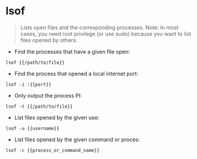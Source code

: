 # lsof

> Lists open files and the corresponding processes.
> Note: In most cases, you need root privilege (or use sudo) because you want to list files opened by others.

- Find the processes that have a given file open:

`lsof {{/path/to/file}}`

- Find the process that opened a local internet port:

`lsof -i :{{port}}`

- Only output the process PI:

`lsof -t {{/path/to/file}}`

- List files opened by the given use:

`lsof -u {{username}}`

- List files opened by the given command or proces:

`lsof -c {{process_or_command_name}}`
